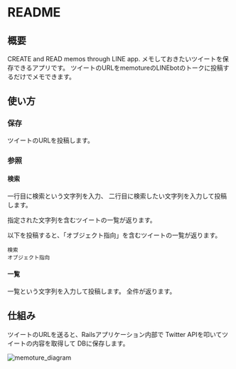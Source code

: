 # README

## 概要
CREATE and READ memos through LINE app.
メモしておきたいツイートを保存できるアプリです。
ツイートのURLをmemotureのLINEbotのトークに投稿するだけでメモできます。

## 使い方

### 保存

ツイートのURLを投稿します。

### 参照

#### 検索

一行目に検索という文字列を入力、
二行目に検索したい文字列を入力して投稿します。

指定された文字列を含むツイートの一覧が返ります。

以下を投稿すると、「オブジェクト指向」を含むツイートの一覧が返ります。

```text
検索
オブジェクト指向
```

#### 一覧

一覧という文字列を入力して投稿します。
全件が返ります。

## 仕組み

ツイートのURLを送ると、Railsアプリケーション内部で Twitter APIを叩いてツイートの内容を取得して DBに保存します。

![memoture_diagram](https://user-images.githubusercontent.com/58697518/101764086-fdec9800-3b22-11eb-9b8b-38fdf1fe77bc.png)
